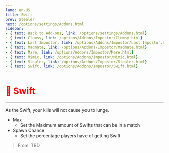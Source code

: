 ```yaml
---
lang: en-US
title: Swift
prev: Stealer
next: /options/settings/Addons.html
sidebar:
- { text: Back to Add-ons, link: /options/settings/Addons.html}
- { text: Clumsy, link: /options/Addons/Impostor/Clumsy.html}
- { text: Last Impostor, link: /options/Addons/Impostor/Last Impostor.html}
- { text: Madmate, link: /options/Addons/Impostor/Madmate.html}
- { text: Mare, link: /options/Addons/Impostor/Mare.html}
- { text: Mimic, link: /options/Addons/Impostor/Mimic.html}
- { text: Stealer, link: /options/Addons/Impostor/Stealer.html}
- { text: Swift, link: /options/Addons/Impostor/Swift.html}
---
```


# <font color=red>🏃 <b>Swift</b></font> <Badge text="Impostor" type="tip" vertical="middle"/>
---

As the Swift, your kills will not cause you to lunge.
* Max
  * Set the Maximum amount of Swifts that can be in a match
* Spawn Chance
  * Set the percentage players have of getting Swift

> From: TBD